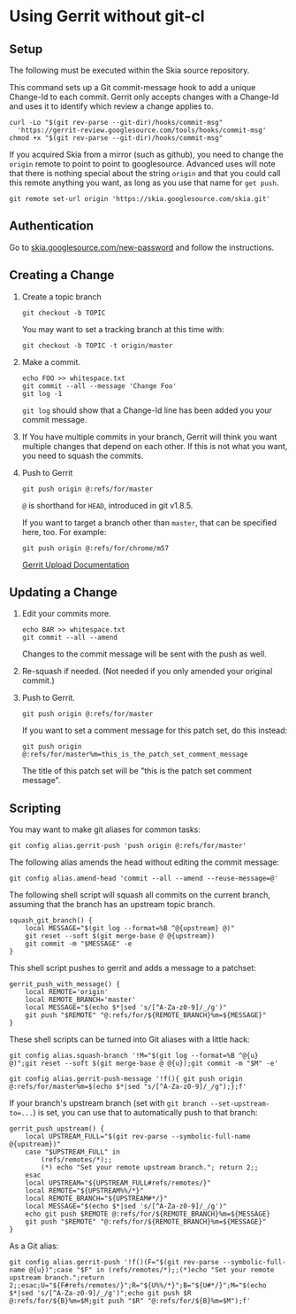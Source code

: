 Using Gerrit without git-cl
===========================

Setup
-----

The following must be executed within the Skia source repository.

This command sets up a Git commit-message hook to add a unique Change-Id to
each commit.  Gerrit only accepts changes with a Change-Id and uses it to
identify which review a change applies to.

    curl -Lo "$(git rev-parse --git-dir)/hooks/commit-msg"
      'https://gerrit-review.googlesource.com/tools/hooks/commit-msg'
    chmod +x "$(git rev-parse --git-dir)/hooks/commit-msg"

If you acquired Skia from a mirror (such as github), you need to change the
`origin` remote to point to point to googlesource.  Advanced uses will note
that there is nothing special about the string `origin` and that you could call
this remote anything you want, as long as you use that name for `get push`.

    git remote set-url origin 'https://skia.googlesource.com/skia.git'


Authentication
--------------

Go to [skia.googlesource.com/new-password](https://skia.googlesource.com/new-password)
and follow the instructions.


Creating a Change
-----------------

1.  Create a topic branch

        git checkout -b TOPIC

    You may want to set a tracking branch at this time with:

        git checkout -b TOPIC -t origin/master

2.  Make a commit.

        echo FOO >> whitespace.txt
        git commit --all --message 'Change Foo'
        git log -1

    `git log` should show that a Change-Id line has been added you your commit
    message.


3.  If You have multiple commits in your branch, Gerrit will think you want
    multiple changes that depend on each other.  If this is not what you want,
    you need to squash the commits.

4.  Push to Gerrit

        git push origin @:refs/for/master

    `@` is shorthand for `HEAD`, introduced in git v1.8.5.

    If you want to target a branch other than `master`, that can be specified
    here, too.  For example:

        git push origin @:refs/for/chrome/m57

    [Gerrit Upload Documentation](https://gerrit-review.googlesource.com/Documentation/user-upload.html)


Updating a Change
-----------------


1.  Edit your commits more.

        echo BAR >> whitespace.txt
        git commit --all --amend

    Changes to the commit message will be sent with the push as well.


2.  Re-squash if needed.  (Not needed if you only amended your original commit.)


3.  Push to Gerrit.

        git push origin @:refs/for/master

    If you want to set a comment message for this patch set, do this instead:

        git push origin @:refs/for/master%m=this_is_the_patch_set_comment_message

    The title of this patch set will be "this is the patch set comment message".


Scripting
---------

You may want to make git aliases for common tasks:

    git config alias.gerrit-push 'push origin @:refs/for/master'

The following alias amends the head without editing the commit message:

    git config alias.amend-head 'commit --all --amend --reuse-message=@'

The following shell script will squash all commits on the current branch,
assuming that the branch has an upstream topic branch.

    squash_git_branch() {
        local MESSAGE="$(git log --format=%B ^@{upstream} @)"
        git reset --soft $(git merge-base @ @{upstream})
        git commit -m "$MESSAGE" -e
    }

This shell script pushes to gerrit and adds a message to a patchset:

    gerrit_push_with_message() {
        local REMOTE='origin'
        local REMOTE_BRANCH='master'
        local MESSAGE="$(echo $*|sed 's/[^A-Za-z0-9]/_/g')"
        git push "$REMOTE" "@:refs/for/${REMOTE_BRANCH}%m=${MESSAGE}"
    }

These shell scripts can be turned into Git aliases with a little hack:

    git config alias.squash-branch '!M="$(git log --format=%B ^@{u} @)";git reset --soft $(git merge-base @ @{u});git commit -m "$M" -e'

    git config alias.gerrit-push-message '!f(){ git push origin @:refs/for/master%m=$(echo $*|sed "s/[^A-Za-z0-9]/_/g");};f'

If your branch's upstream branch (set with `git branch --set-upstream-to=...`)
is set, you can use that to automatically push to that branch:

    gerrit_push_upstream() {
        local UPSTREAM_FULL="$(git rev-parse --symbolic-full-name @{upstream})"
        case "$UPSTREAM_FULL" in
            (refs/remotes/*);;
            (*) echo "Set your remote upstream branch."; return 2;;
        esac
        local UPSTREAM="${UPSTREAM_FULL#refs/remotes/}"
        local REMOTE="${UPSTREAM%%/*}"
        local REMOTE_BRANCH="${UPSTREAM#*/}"
        local MESSAGE="$(echo $*|sed 's/[^A-Za-z0-9]/_/g')"
        echo git push $REMOTE @:refs/for/${REMOTE_BRANCH}%m=${MESSAGE}
        git push "$REMOTE" "@:refs/for/${REMOTE_BRANCH}%m=${MESSAGE}"
    }

As a Git alias:

    git config alias.gerrit-push '!f()(F="$(git rev-parse --symbolic-full-name @{u})";case "$F" in (refs/remotes/*);;(*)echo "Set your remote upstream branch.";return 2;;esac;U="${F#refs/remotes/}";R="${U%%/*}";B="${U#*/}";M="$(echo $*|sed 's/[^A-Za-z0-9]/_/g')";echo git push $R @:refs/for/${B}%m=$M;git push "$R" "@:refs/for/${B}%m=$M");f'

